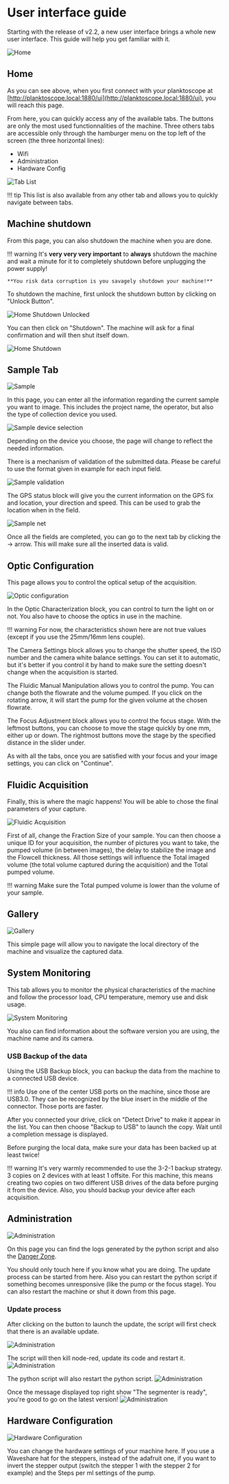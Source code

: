 # User interface guide
Starting with the release of v2.2, a new user interface brings a whole new user interface. This guide will help you get familiar with it.

![Home](ui_guide/home.webp)

## Home
As you can see above, when you first connect with your planktoscope at [http://planktoscope.local:1880/ui](http://planktoscope.local:1880/ui), you will reach this page.

From here, you can quickly access any of the available tabs. The buttons are only the most used functionnalities of the machine. Three others tabs are accessible only through the hamburger menu on the top left of the screen (the three horizontal lines):

* Wifi
* Administration
* Hardware Config

![Tab List](ui_guide/tab_list.webp)

!!! tip
    This list is also available from any other tab and allows you to quickly navigate between tabs.

## Machine shutdown
From this page, you can also shutdown the machine when you are done.

!!! warning
    It's **very very very important** to **always** shutdown the machine and wait a minute for it to completely shutdown before unplugging the power supply!

    **You risk data corruption is you savagely shutdown your machine!**

To shutdown the machine, first unlock the shutdown button by clicking on "Unlock Button".

![Home Shutdown Unlocked](ui_guide/home_unlocked.webp)

You can then click on "Shutdown". The machine will ask for a final confirmation and will then shut itself down.

![Home Shutdown](ui_guide/home_shutdown.webp)


## Sample Tab
![Sample](ui_guide/sample_pass.webp)

In this page, you can enter all the information regarding the current sample you want to image. This includes the project name, the operator, but also the type of collection device you used.

![Sample device selection](ui_guide/sample_selection.webp)

Depending on the device you choose, the page will change to reflect the needed information.

There is a mechanism of validation of the submitted data. Please be careful to use the format given in example for each input field.

![Sample validation](ui_guide/sample_validation.webp)

The GPS status block will give you the current information on the GPS fix and location, your direction and speed. This can be used to grab the location when in the field.

![Sample net](ui_guide/sample_net.webp)

Once all the fields are completed, you can go to the next tab by clicking the -> arrow. This will make sure all the inserted data is valid.

## Optic Configuration
This page allows you to control the optical setup of the acquisition.

![Optic configuration](ui_guide/optic_configuration.webp)

In the Optic Characterization block, you can control to turn the light on or not. You also have to choose the optics in use in the machine.

!!! warning
    For now, the characteristics shown here are not true values (except if you use the 25mm/16mm lens couple).

The Camera Settings block allows you to change the shutter speed, the ISO number and the camera white balance settings. You can set it to automatic, but it's better if you control it by hand to make sure the setting doesn't change when the acquisition is started.

The Fluidic Manual Manipulation allows you to control the pump. You can change both the flowrate and the volume pumped. If you click on the rotating arrow, it will start the pump for the given volume at the chosen flowrate.

The Focus Adjustment block allows you to control the focus stage. With the leftmost buttons, you can choose to move the stage quickly by one mm, either up or down. The rightmost buttons move the stage by the specified distance in the slider under.

As with all the tabs, once you are satisfied with your focus and your image settings, you can click on "Continue".

## Fluidic Acquisition
Finally, this is where the magic happens! You will be able to chose the final parameters of your capture.

![Fluidic Acquisition](ui_guide/fluidic_acquisition.webp)

First of all, change the Fraction Size of your sample. You can then choose a unique ID for your acquisition, the number of pictures you want to take, the pumped volume (in between images), the delay to stabilize the image and the Flowcell thickness. All those settings will influence the Total imaged volume (the total volume captured during the acquisition) and the Total pumped volume.

!!! warning
    Make sure the Total pumped volume is lower than the volume of your sample.

## Gallery

![Gallery](ui_guide/gallery.webp)

This simple page will allow you to navigate the local directory of the machine and visualize the captured data.

## System Monitoring

This tab allows you to monitor the physical characteristics of the machine and follow the processor load, CPU temperature, memory use and disk usage.

![System Monitoring](ui_guide/system_monitoring.webp)

You also can find information about the software version you are using, the machine name and its camera.

### USB Backup of the data

Using the USB Backup block, you can backup the data from the machine to a connected USB device.

!!! info
    Use one of the center USB ports on the machine, since those are USB3.0. They can be recognized by the blue insert in the middle of the connector. Those ports are faster.

After you connected your drive, click on "Detect Drive" to make it appear in the list. You can then choose "Backup to USB" to launch the copy. Wait until a completion message is displayed.

Before purging the local data, make sure your data has been backed up at least twice!

!!! warning
    It's very warmly recommended to use the 3-2-1 backup strategy. 3 copies on 2 devices with at least 1 offsite.
    For this machine, this means creating two copies on two different USB drives of the data before purging it from the device.
    Also, you should backup your device after each acquisition.


## Administration

![Administration](ui_guide/administration.webp)

On this page you can find the logs generated by the python script and also the [Danger Zone](https://www.youtube.com/watch?v=siwpn14IE7E).

You should only touch here if you know what you are doing. The update process can be started from here. Also you can restart the python script if something becomes unresponsive (like the pump or the focus stage). You can also restart the machine or shut it down from this page.

### Update process

After clicking on the button to launch the update, the script will first check that there is an available update.

![Administration](ui_guide/update_start.webp)

The script will then kill node-red, update its code and restart it.
![Administration](ui_guide/update.webp)

The python script will also restart the python script.
![Administration](ui_guide/update_restarting.webp)

Once the message displayed top right show "The segmenter is ready", you're good to go on the latest version!
![Administration](ui_guide/update_ready.webp)


## Hardware Configuration

![Hardware Configuration](ui_guide/hardware_config.webp)

You can change the hardware settings of your machine here. If you use a Waveshare hat for the steppers, instead of the adafruit one, if you want to invert the stepper output (switch the stepper 1 with the stepper 2 for example) and the Steps per ml settings of the pump.